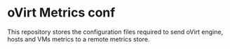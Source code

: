 # oVirt Metrics conf
This repository stores the configuration files required to send oVirt engine, hosts and VMs metrics to a remote metrics store.
